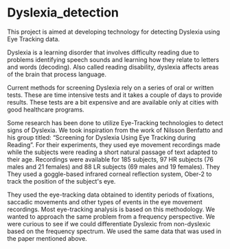 # Dyslexia_detection
This project is aimed at developing technology for detecting Dyslexia using Eye Tracking data.

Dyslexia is a learning disorder that involves difficulty reading due to problems identifying speech sounds and learning how they relate to letters and words (decoding). Also called reading disability, dyslexia affects areas of the brain that process language.

Current methods for screening Dyslexia rely on a series of oral or written tests. These are time intensive tests and it takes a couple of days to provide results. These tests are a bit expensive and are available only at cities with good healthcare programs. 

Some research has been done to utilize Eye-Tracking technologies to detect signs of Dyslexia. We took inspiration from the work of Nilsson Benfatto and his group titled: “Screening for Dyslexia Using Eye Tracking during Reading”. For their experiments, they used eye movement recordings made while the subjects were reading a short natural passage of text adapted to their age. Recordings were available for 185 subjects, 97 HR subjects (76 males and 21 females) and 88 LR subjects (69 males and 19 females). They They used a goggle-based infrared corneal reflection system, Ober-2 to track the position of the subject's eye. 

They used the eye-tracking data obtained to identity periods of fixations, saccadic movements and other types of events in the eye movement recordings. Most eye-tracking analysis is based on this methodology. We wanted to approach the same problem from a frequency perspective. We were curious to see if we could differentiate Dyslexic from non-dyslexic based on the frequency spectrum. We used the same data that was used in the paper mentioned above.  

